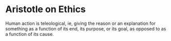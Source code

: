 # Aristotle on Ethics

Human action is teleological, ie, giving the reason or an explanation for something as a function of its end, its purpose, or its goal, as opposed to as a function of its cause.
